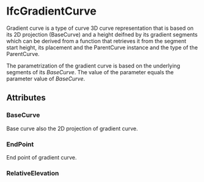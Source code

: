 # IfcGradientCurve

Gradient curve is a type of curve 3D curve representation that is based on its 2D projection (BaseCurve) and a height deifned by its gradient segments which can be derived from a function that retrieves it from the segment start height, its placement and the ParentCurve instance and the type of the ParentCurve.

The parametrization of the gradient curve is based on the underlying segments of its _BaseCurve_. The value of the parameter equals the parameter value of _BaseCurve_.

## Attributes

### BaseCurve
Base curve also the 2D projection of gradient curve.

### EndPoint
End point of gradient curve.

### RelativeElevation

